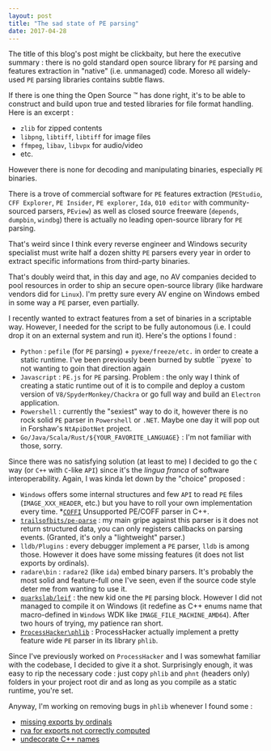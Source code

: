 ```yaml
---
layout: post
title: "The sad state of PE parsing"
date: 2017-04-28
---
```



The title of this blog's post might be clickbaity, but here the executive summary : there is no gold standard open source library for `PE` parsing and features extraction in "native" (i.e. unmanaged) code. Moreso all
widely-used `PE` parsing libraries contains subtle flaws.


<!--more-->

If there is one thing the Open Source ™ has done right, it's to be able to construct and build upon true and tested libraries for file format handling. Here is an excerpt :

* `zlib` for zipped contents
* `libpng`, `libtiff`, `libtiff` for image files
* `ffmpeg`, `libav`, `libvpx`  for audio/video 
* etc.

However there is none for decoding and manipulating binaries, especially `PE` binaries.

There is a trove of commercial software for `PE` features extraction (`PEStudio`, `CFF Explorer`, `PE Insider`, `PE explorer`, `Ida`, `010 editor` with community-sourced parsers, `PEview`) as well as closed source freeware (`depends`, `dumpbin`, `windbg`) there is actually no leading open-source library for `PE` parsing.

That's weird since I think every reverse engineer and Windows security specialist must write half a dozen shitty `PE` parsers every year in order to extract specific informations from third-party binaries.

That's doubly weird that, in this day and age, no AV companies decided to pool resources in order to ship an secure open-source library (like hardware vendors did for `Linux`). I'm pretty sure every AV engine on Windows embed in some way a `PE` parser, even partially.  


I recently wanted to extract features from a set of binaries in a scriptable way. However, I needed for the script to be fully autonomous (i.e. I could drop it on an external system and run it). Here's the options I found :

* `Python` : `pefile` (for `PE` parsing) + `pyexe/freeze/etc.` in order to create a static runtime. I've been previously been burned by subtle ``pyexe` to not wanting to goin that direction again
* `Javascript` : `PE.js` for `PE` parsing. Problem : the only way I think of creating a static runtime out of it is to compile and deploy a custom version of `V8/SpyderMonkey/Chackra` or go full way and build an `Electron` application.
* `Powershell` : currently the "sexiest" way to do it, however there is no rock solid `PE` parser in `Powershell` or `.NET`. Maybe one day it will pop out in Forshaw's `NtApiDotNet` project.
* `Go/Java/Scala/Rust/${YOUR_FAVORITE_LANGUAGE}` : I'm not familiar with those, sorry.


Since there was no satisfying solution (at least to me) I decided to go the `C` way (or `C++` with `C`-like `API`) since it's the *lingua franca* of software interoperability. Again, I was kinda let down by the "choice" proposed :

* `Windows` offers some internal structures and few `API` to read `PE` files (`IMAGE_XXX_HEADER`, etc.) but you have to roll your own implementation every time.
*[`COFFI`](https://github.com/serge1/COFFI) Unsupported PE/COFF parser in C++.
* [`trailsofbits/pe-parse`](https://github.com/trailofbits/pe-parse) :  my main gripe against this parser is it does not return structured data, you can only registers callbacks on parsing events. (Granted, it's only a "lightweight" parser.)
* `lldb/Plugins` : every debugger implement a `PE` parser, `lldb` is among those. However it does have some missing features (it does not list exports by ordinals).
* `radare\bin` : `radare2` (like `ida`) embed binary parsers. It's probably the most solid and feature-full one I've seen, even if the source code style deter me from wanting to use it.
* [`quarkslab/leif`](https://lief.quarkslab.com/) : the new kid one the `PE` parsing block. However I did not managed to compile it on Windows (it redefine as C++ enums name that macro-defined in `Windows` WDK like `IMAGE_FILE_MACHINE_AMD64`). After two hours of trying, my patience ran short.
* [`ProcessHacker\phlib`](https://github.com/processhacker2/processhacker) : ProcessHacker actually implement a pretty feature wide `PE` parser in its library `phlib`.

Since I've previously worked on `ProcessHacker` and I was somewhat familiar with the codebase, I decided to give it a shot. Surprisingly enough, it was easy to rip the necessary code : just copy `phlib` and `phnt` (headers only)  folders in your project root dir and as long as you compile as a static runtime, you're set.

Anyway, I'm working on removing bugs in `phlib` whenever I found some :

* [missing exports by ordinals](https://github.com/processhacker2/processhacker2/pull/125)
* [rva for exports not correctly computed](https://github.com/processhacker2/processhacker2/commit/f73aea5e353b40cc1048fe64d8b26a6fdc2adfd9)
* [undecorate C++ names](https://github.com/processhacker2/processhacker/pull/139)
